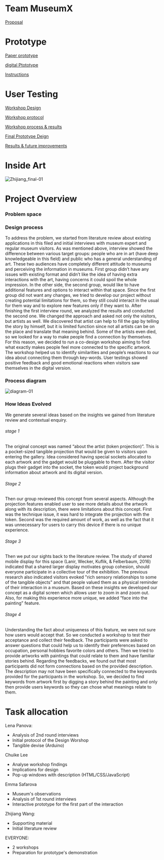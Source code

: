 # Team MuseumX
[Proposal](https://github.com/zhijiang95/MuseumX/wiki/Proposal)

# Prototype

[Paper prototype](https://github.com/deco3500-2019/MuseumX/wiki/Paper-prototype)

[digital Ptototype](https://www.figma.com/file/BUuARt6IHqh5hrz6XehG29/MuseUmX-prototype?node-id=0%3A1)

[Instructions](https://github.com/zhijiang95/MuseumX/wiki/Instructions)

# User Testing
[Workshop Design](https://github.com/zhijiang95/MuseumX/wiki/workshop-design)

[Workshop protocol](https://github.com/zhijiang95/MuseumX/wiki/Workshop-protocol)

[Workshop process & results](https://github.com/zhijiang95/MuseumX/wiki/Workshop-process-&-results)

[Final Prototype Deign](https://github.com/zhijiang95/MuseumX/wiki/Final-Prototype-Deign)

[Results & future improvements](https://github.com/zhijiang95/MuseumX/wiki/Future-improvements)


# Inside Art
![Zhijiang_final-01](https://user-images.githubusercontent.com/54301507/67284828-b3245100-f519-11e9-84e2-40e98d0f1258.png)

# Project Overview
### Problem space 
  
### Design process
To address the problem, we started from literature review about existing applications in this filed and initial interviews with museum expert and regular museum visitors. As was mentioned above, interview showed the difference between various target groups: people who are in art (have deep knowledgeable in this field) and public who has a general understanding of art. These two audiences have completely different attitude to museums and perceiving the information in museums. First group didn’t have any issues with existing format and didn’t like the idea of having extra interactions with the art, having concerns it could spoil the whole impression. In the other side, the second group, would like to have additional features and options to interact within that space. 
Since the first group did not want any changes, we tried to develop our project without creating potential limitations for them, so they still could interact in the usual for them way and to explore new features only if they want to. 
After finishing the first interview round, we analyzed the results and conducted the second one. We changed the approach and asked not only the visitors, but artists as well. We discovered that artist can help to fill the gap by telling the story by himself, but it is limited function since not all artists can be on the place and translate that meaning behind. Some of the artists even died, so we looked for a way to make people find a connection by themselves. 
For this reason, we decided to run a co-design workshop aiming to find what exactly makes people feel more connected to the specific artwork. The workshop helped us to identify similarities and people’s reactions to our idea about connecting them through key-words. User testings showed positive feedback and good emotional reactions when visitors saw themselves in the digital version.
         
### Process diagram 
![diagram-01](https://user-images.githubusercontent.com/54301507/67487873-121cce00-f6b2-11e9-8a45-0e3cbe88fff5.png)
### How Ideas Evolved 
We generate several ideas based on the insights we gained from literature review and contextual enquiry.

###### stage 1
The original concept was named “about the artist (token projection)”. This is a pocket-sized tangible projection that would be given to visitors upon entering the gallery. Idea considered having special sockets allocated to each artwork and the gadget would be pluggable to them. After the visitor plugs their gadget into the socket, the token would project background information about artwork and its digital version.

###### Stage 2 
Then our group reviewed this concept from several aspects. Although the projection features enabled user to see more details about the artwork along with its description, there were limitations about this concept. First was the technique issue, it was hard to integrate the projection with the token. Second was the required amount of work, as well as the fact that it was unnecessary for users to carry this device if there is no unique experience.

###### Stage 3 
Then we put our sights back to the literature review. The study of shared mobile display for this space (Lanir, Wecker, Kuflik, & Felberbaum, 2016) indicated that a shared larger display motivates group cohesion, should everyone participate in a collective tour of the exhibition. The previous research also indicated visitors evoked "rich sensory relationships to some of the tangible objects" and that people valued them as a physical reminder of their interaction in a museum. Based on these insights we developed our concept as a digital screen which allows user to zoom in and zoom out. Also, for making this experience more unique, we added “face into the painting” feature.

###### Stage 4 
Understanding the fact about uniqueness of this feature, we were not sure how users would accept that. So we conducted a workshop to test their acceptance and collect their feedback. The participants were asked to answer questions that could help us to identify their preferences based on occupation, personal hobbies favorite colors and others. Then we tried to provide artworks with paintings that could relate to them and have familiar stories behind. Regarding the feedbacks, we found out that most participants did not form connections based on the provided description. The description may not have been specifically connected to the keywords provided for the participants in the workshop. So, we decided to find keywords from artwork first by digging a story behind the painting and only then provide users keywords so they can chose what meanings relate to them.


    
# Task allocation
Lena Panova: 
  - Analysis of 2nd round interviews
  - Initial protocol of the Design Worshop
  - Tangible devise (Arduino)
  
  Chuike Lee
  - Analyse workshop findings
  - Implications for design
  - Pop-up windows with description (HTML/CSS/JavaScript)

Emma Safarova 
   - Museum's observations
   - Analysis of 1st round interviews 
   - Interactive prototype for the first part of the interaction 


 Zhijiang Wang:
   - Supporting material
   - Initial literature review
 
 EVERYONE:
   - 2 workshops 
   - Preparation for prototype's demonstration
